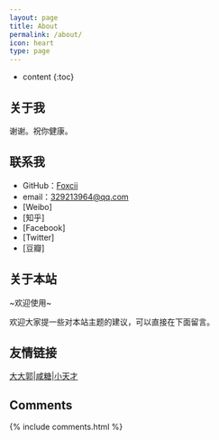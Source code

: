 ```yaml
---
layout: page
title: About
permalink: /about/
icon: heart
type: page
---
```


* content
{:toc}

## 关于我

谢谢。祝你健康。

## 联系我

* GitHub：[Foxcii](https://github.com/329213964)
* email：329213964@qq.com
* [Weibo]
* [知乎]
* [Facebook]
* [Twitter]
* [豆瓣]

## 关于本站

~欢迎使用~

欢迎大家提一些对本站主题的建议，可以直接在下面留言。

## 友情链接

[大大郭](http://www.dadaguo.mobi/)\|[咸糖](http://xiantang.info/)\|[小天才](http://www.f00w.com:8081)


## Comments

{% include comments.html %}
